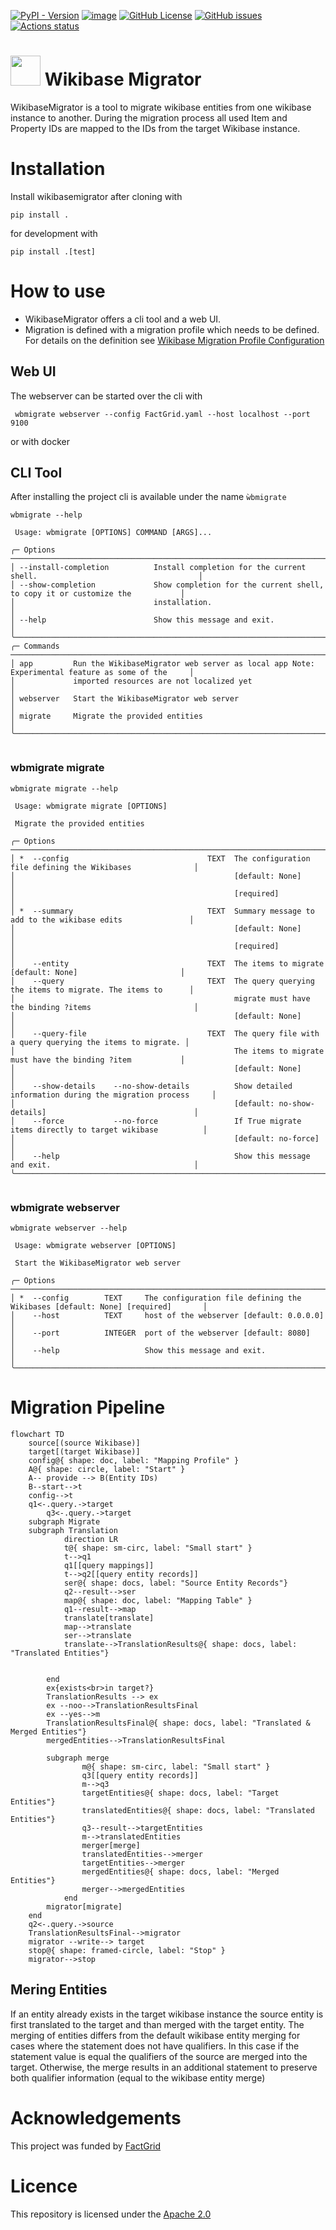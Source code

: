 [![PyPI - Version](https://img.shields.io/pypi/v/wikibasemigrator)](https://pypi.python.org/pypi/wikibasemigrator)
[![image](https://img.shields.io/pypi/pyversions/wikibasemigrator.svg)](https://pypi.python.org/pypi/wikibasemigrator)
[![GitHub License](https://img.shields.io/github/license/tholzheim/WikibaseMigrator)](https://github.com/tholzheim/WikibaseMigrator/blob/master/LICENSE)
[![GitHub issues](https://img.shields.io/github/issues/tholzheim/WikibaseMigrator?color=blue)](https://github.com/tholzheim/WikibaseMigrator/issues)
[![Actions status](https://github.com/tholzheim/WikibaseMigrator/actions/workflows/CI.yml/badge.svg)](https://github.com/tholzheim/WikibaseMigrator/actions)
# <img src="https://raw.githubusercontent.com/tholzheim/WikibaseMigrator/refs/heads/master/src/wikibasemigrator/resources/logo.svg" width="48"> Wikibase Migrator

WikibaseMigrator is a tool to migrate wikibase entities from one wikibase instance to another. 
During the migration process all used Item and Property IDs are mapped to the IDs from the target Wikibase instance.

# Installation

Install wikibasemigrator after cloning with
```shell
pip install .
```
for development with
```shell
pip install .[test]
```

# How to use
* WikibaseMigrator offers a cli tool and a web UI.
* Migration is defined with a migration profile which needs to be defined. For details on the definition see [Wikibase Migration Profile Configuration](./docs/migration_profile_config.md)

## Web UI
The webserver can be started over the cli with 
```shell
 wbmigrate webserver --config FactGrid.yaml --host localhost --port 9100
```
or with docker 


## CLI Tool
After installing the project cli is available under the name `ẁbmigrate`
```shell
wbmigrate --help
```
```commandline
 Usage: wbmigrate [OPTIONS] COMMAND [ARGS]...                                                                 
                                                                                                              
╭─ Options ──────────────────────────────────────────────────────────────────────────────────────────────────╮
│ --install-completion          Install completion for the current shell.                                    │
│ --show-completion             Show completion for the current shell, to copy it or customize the           │
│                               installation.                                                                │
│ --help                        Show this message and exit.                                                  │
╰────────────────────────────────────────────────────────────────────────────────────────────────────────────╯
╭─ Commands ─────────────────────────────────────────────────────────────────────────────────────────────────╮
│ app         Run the WikibaseMigrator web server as local app Note: Experimental feature as some of the     │
│             imported resources are not localized yet                                                       │
│ webserver   Start the WikibaseMigrator web server                                                          │
│ migrate     Migrate the provided entities                                                                  │
╰────────────────────────────────────────────────────────────────────────────────────────────────────────────╯


```

### wbmigrate migrate
```shell
wbmigrate migrate --help
```
```commandline
 Usage: wbmigrate migrate [OPTIONS]                                                                           
                                                                                                              
 Migrate the provided entities                                                                                
                                                                                                              
╭─ Options ──────────────────────────────────────────────────────────────────────────────────────────────────╮
│ *  --config                               TEXT  The configuration file defining the Wikibases              │
│                                                 [default: None]                                            │
│                                                 [required]                                                 │
│ *  --summary                              TEXT  Summary message to add to the wikibase edits               │
│                                                 [default: None]                                            │
│                                                 [required]                                                 │
│    --entity                               TEXT  The items to migrate [default: None]                       │
│    --query                                TEXT  The query querying the items to migrate. The items to      │
│                                                 migrate must have the binding ?items                       │
│                                                 [default: None]                                            │
│    --query-file                           TEXT  The query file with a query querying the items to migrate. │
│                                                 The items to migrate must have the binding ?item           │
│                                                 [default: None]                                            │
│    --show-details    --no-show-details          Show detailed information during the migration process     │
│                                                 [default: no-show-details]                                 │
│    --force           --no-force                 If True migrate items directly to target wikibase          │
│                                                 [default: no-force]                                        │
│    --help                                       Show this message and exit.                                │
╰────────────────────────────────────────────────────────────────────────────────────────────────────────────╯


```

### wbmigrate webserver

```shell
wbmigrate webserver --help
```
```commandline
 Usage: wbmigrate webserver [OPTIONS]                                                                         
                                                                                                              
 Start the WikibaseMigrator web server                                                                        
                                                                                                              
╭─ Options ──────────────────────────────────────────────────────────────────────────────────────────────────╮
│ *  --config        TEXT     The configuration file defining the Wikibases [default: None] [required]       │
│    --host          TEXT     host of the webserver [default: 0.0.0.0]                                       │
│    --port          INTEGER  port of the webserver [default: 8080]                                          │
│    --help                   Show this message and exit.                                                    │
╰────────────────────────────────────────────────────────────────────────────────────────────────────────────╯
```

# Migration Pipeline
```mermaid
flowchart TD
    source[(source Wikibase)]
    target[(target Wikibase)]
    config@{ shape: doc, label: "Mapping Profile" }
    A@{ shape: circle, label: "Start" }
    A-- provide --> B(Entity IDs)
    B--start-->t
    config-->t
    q1<-.query.->target
        q3<-.query.->target
    subgraph Migrate
    subgraph Translation
            direction LR
            t@{ shape: sm-circ, label: "Small start" }
            t-->q1
            q1[[query mappings]]
            t-->q2[[query entity records]]
            ser@{ shape: docs, label: "Source Entity Records"}
            q2--result-->ser
            map@{ shape: doc, label: "Mapping Table" }
            q1--result-->map
            translate[translate]
            map-->translate
            ser-->translate
            translate-->TranslationResults@{ shape: docs, label: "Translated Entities"}
            
            
        end
        ex{exists<br>in target?}
        TranslationResults --> ex
        ex --noo-->TranslationResultsFinal
        ex --yes-->m
        TranslationResultsFinal@{ shape: docs, label: "Translated & Merged Entities"}
        mergedEntities-->TranslationResultsFinal

        subgraph merge
                m@{ shape: sm-circ, label: "Small start" }
                q3[[query entity records]]
                m-->q3
                targetEntities@{ shape: docs, label: "Target Entities"}
                translatedEntities@{ shape: docs, label: "Translated Entities"}
                q3--result-->targetEntities
                m-->translatedEntities
                merger[merge]
                translatedEntities-->merger
                targetEntities-->merger
                mergedEntities@{ shape: docs, label: "Merged Entities"}
                merger-->mergedEntities
            end
        migrator[migrate]
    end
    q2<-.query.->source
    TranslationResultsFinal-->migrator
    migrator --write--> target
    stop@{ shape: framed-circle, label: "Stop" }
    migrator-->stop
```
## Mering Entities
If an entity already exists in the target wikibase instance the source entity is first translated to the target and than merged with the target entity.
The merging of entities differs from the default wikibase entity merging for cases where the statement does not have qualifiers. In this case if the statement value is equal the qualifiers of the source are merged into the target. 
Otherwise, the merge results in an additional statement to preserve both qualifier information (equal to the wikibase entity merge)





# Acknowledgements
This project was funded by [FactGrid](https://database.factgrid.de)


# Licence <a id="license"></a>
This repository is licensed under the [Apache 2.0](./LICENSE)
